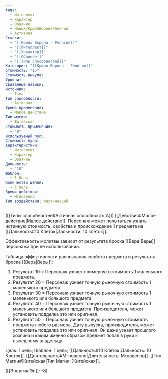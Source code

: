```yaml
---
tags:
  - Интеллект
  - Характер
  - Обаяние
  - Навык/КрылоВоронаРелигия
  - Активная
Ссылки:
  - "[[Крыло Ворона - Религия]]"
  - "[[Интеллект]]"
  - "[[Характер]]"
  - "[[Обаяние]]"
  - "[[Типы способностей]]"
Категория: "[[Крыло Ворона - Религия]]"
Стоимость: "15"
Стоимость выкупа: 
Уровни: 
Связанные навыки: 
Источник:
  - Тьма
Тип способности:
  - Активная
Время применения:
  - Малое действие
Тип магии:
  - Житейская
Стоимость применения:
  - "8"
Используемый пул: 
Стоимость пула: 
Характеристики:
  - Интеллект
  - Характер
  - Обаяние
Дальность:
  - "10"
Шаблон:
  - 1 Цель
Количество целей:
  - 1 Цель
Время действия:
  - Мгновенно
Тип воздействия: Мистический
---
```

([[Типы способностей#Активная способность|А]]) [[Действия#Малое действие|Малое действие]]. Персонаж может попытаться узнать истинную стоимость, свойства и происхождение 1 предмета на [[Дальность#10 Клеток|Дальности: 10 клеток]].

Эффективность молитвы зависит от результата броска [[Вера|Веры]] персонажа при ее использовании. 

Таблица эффективности распознания свойств предмета и результата броска [[Вера|Веры]]:

1. Результат 10 = Персонаж узнает примерную стоимость 1 маленького предмета.  
2. Результат 20 = Персонаж узнает точную рыночную стоимость 1 маленького предмета. 
3. Результат 30 = Персонаж узнает точную рыночную стоимость 1 маленького или большого предмета.   
4. Результат 40 = Персонаж узнает точную рыночную стоимость 1 маленького или большого предмета. Производителя, может установить подделка это или оригинал. 
5. Результат 50 = Персонаж узнает точную рыночную стоимость предмета любого размера. Дату выпуска, производителя, может установить подделка это или оригинал. Он даже узнает прошлого хозяина и каким именно образом предмет попал в руки к нынешнему владельцу. 

Цель: 1 цель; Шаблон: 1 цель; [[Дальность#10 Клеток|Дальность: 10 Клеток]]. [[Длительность#Мгновенно|Длительность: Мгновенно]]. [[Тип Магии#Житейская|Тип Магии: Житейская]].

([[Энергия|Эн]]: -8)